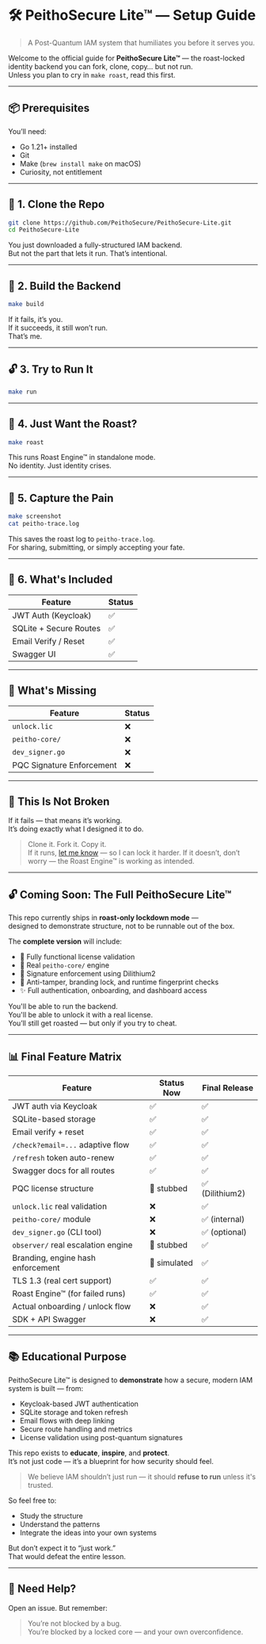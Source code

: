 # 🛠️ PeithoSecure Lite™ — Setup Guide  
> A Post-Quantum IAM system that humiliates you before it serves you.

Welcome to the official guide for **PeithoSecure Lite™** — the roast-locked identity backend you can fork, clone, copy… but not run.  
Unless you plan to cry in `make roast`, read this first.

---

## 📦 Prerequisites

You’ll need:

- Go 1.21+ installed
- Git
- Make (`brew install make` on macOS)
- Curiosity, not entitlement

---

## 🚀 1. Clone the Repo

```bash
git clone https://github.com/PeithoSecure/PeithoSecure-Lite.git
cd PeithoSecure-Lite
```

You just downloaded a fully-structured IAM backend.  
But not the part that lets it run. That’s intentional.

---

## 🧱 2. Build the Backend

```bash
make build
```

If it fails, it’s you.  
If it succeeds, it still won’t run.  
That’s me.

---

## 🔓 3. Try to Run It

```bash
make run
```

---

## 🥩 4. Just Want the Roast?

```bash
make roast
```

This runs Roast Engine™ in standalone mode.  
No identity. Just identity crises.

---

## 📸 5. Capture the Pain

```bash
make screenshot
cat peitho-trace.log
```

This saves the roast log to `peitho-trace.log`.  
For sharing, submitting, or simply accepting your fate.

---

## 🧩 6. What's Included

| Feature                      | Status |
|------------------------------|--------|
| JWT Auth (Keycloak)          | ✅     |
| SQLite + Secure Routes       | ✅     |
| Email Verify / Reset         | ✅     |
| Swagger UI                   | ✅     |

---

## 🚫 What's Missing

| Feature                     | Status |
|-----------------------------|--------|
| `unlock.lic`                | ❌     |
| `peitho-core/`              | ❌     |
| `dev_signer.go`             | ❌     |
| PQC Signature Enforcement   | ❌     |

---

## 🧠 This Is Not Broken

If it fails — that means it’s working.  
It’s doing exactly what I designed it to do.

> Clone it. Fork it. Copy it.  
> If it runs, [let me know](mailto:peithoindia.co@gmail.com) — so I can lock it harder.
> If it doesn’t, don’t worry — the Roast Engine™ is working as intended.

---

## 🔓 Coming Soon: The Full PeithoSecure Lite™

This repo currently ships in **roast-only lockdown mode** —  
designed to demonstrate structure, not to be runnable out of the box.

The **complete version** will include:

- 🔐 Fully functional license validation  
- 🧠 Real `peitho-core/` engine  
- 🧪 Signature enforcement using Dilithium2  
- 🥷 Anti-tamper, branding lock, and runtime fingerprint checks  
- ✨ Full authentication, onboarding, and dashboard access

You'll be able to run the backend.  
You'll be able to unlock it with a real license.  
You’ll still get roasted — but only if you try to cheat.

---

## 📊 Final Feature Matrix

| Feature                            | Status Now   | Final Release     |
|------------------------------------|--------------|-------------------|
| JWT auth via Keycloak              | ✅            | ✅                |
| SQLite-based storage               | ✅            | ✅                |
| Email verify + reset               | ✅            | ✅                |
| `/check?email=...` adaptive flow   | ✅            | ✅                |
| `/refresh` token auto-renew        | ✅            | ✅                |
| Swagger docs for all routes        | ✅            | ✅                |
| PQC license structure              | 🧠 stubbed    | ✅ (Dilithium2)    |
| `unlock.lic` real validation       | ❌            | ✅                |
| `peitho-core/` module              | ❌            | ✅ (internal)     |
| `dev_signer.go` (CLI tool)         | ❌            | ✅ (optional)     |
| `observer/` real escalation engine | 🧠 stubbed    | ✅                |
| Branding, engine hash enforcement  | 🧠 simulated  | ✅                |
| TLS 1.3 (real cert support)        | ✅            | ✅                |
| Roast Engine™ (for failed runs)    | ✅            | ✅                |
| Actual onboarding / unlock flow    | ❌            | ✅                |
| SDK + API Swagger                  | ❌            | ✅                |

---

## 📚 Educational Purpose

PeithoSecure Lite™ is designed to **demonstrate** how a secure, modern IAM system is built — from:

- Keycloak-based JWT authentication  
- SQLite storage and token refresh  
- Email flows with deep linking  
- Secure route handling and metrics  
- License validation using post-quantum signatures

This repo exists to **educate**, **inspire**, and **protect**.  
It’s not just code — it’s a blueprint for how security should feel.

> We believe IAM shouldn’t just run — it should **refuse to run** unless it's trusted.

So feel free to:
- Study the structure
- Understand the patterns
- Integrate the ideas into your own systems

But don’t expect it to “just work.”  
That would defeat the entire lesson.

---

## 🧵 Need Help?

Open an issue. But remember:

> You’re not blocked by a bug.  
> You’re blocked by a locked core — and your own overconfidence.
